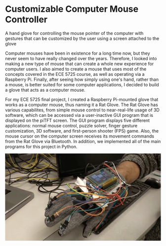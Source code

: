 # Customizable Computer Mouse Controller
A hand glove for controlling the mouse pointer of the computer with gestures that can be customized by the user using a screen attached to the glove

Computer mouses have been in existence for a long time now, but they never seem to have really changed over the years. Therefore, I looked into making a new type of mouse that can create a whole new experience for computer users. I also aimed to create a mouse that uses most of the concepts covered in the ECE 5725 course, as well as operating via a Raspberry Pi. Finally, after seeing how simply using one's hand, rather than a mouse, is better suited for some computer applications, I decided to build a glove that acts as a computer mouse.


For my ECE 5725 final project, I created a Raspberry Pi-mounted glove that works as a computer mouse, thus naming it a Rat Glove. The Rat Glove has various capabilites, from simple mouse control to near-real-life usage of 3D software, which can be accessed via a user-inactive GUI program that is displayed on the piTFT screen. The GUI program displays five different applications: normal mouse control, puzzle solver, finger gesture customization, 3D software, and first-person shooter (FPS) game. Also, the mouse cursor on the computer screen receives its movement commands from the Rat Glove via Bluetooth. In addition, we implemented all of the main programs for this project in Python.

![alt text](https://github.com/vishishttiwari/Customizable-Computer-Mouse-Controller/blob/master/Rat_Glove_1.PNG)
